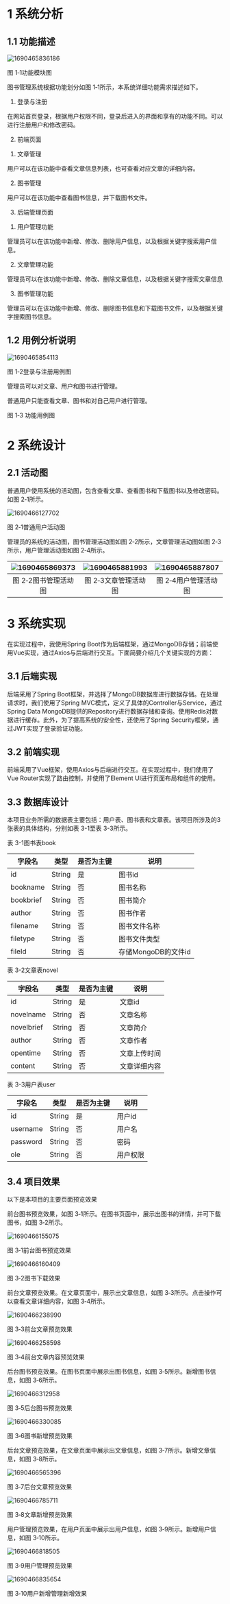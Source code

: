 # 1    系统分析

## 1.1  功能描述

 ![1690465836186](C:\Users\HZT\AppData\Local\Temp\1690465836186.png)

图 1‑1功能模块图

图书管理系统根据功能划分如图 1‑1所示，本系统详细功能需求描述如下。

1.   登录与注册

在网站首页登录，根据用户权限不同，登录后进入的界面和享有的功能不同。可以进行注册用户和修改密码。

2.   前端页面

1)   文章管理

用户可以在该功能中查看文章信息列表，也可查看对应文章的详细内容。

2)   图书管理

用户可以在该功能中查看图书信息，并下载图书文件。

3.   后端管理页面

1)   用户管理功能

管理员可以在该功能中新增、修改、删除用户信息，以及根据关键字搜索用户信息。

2)   文章管理功能

管理员可以在该功能中新增、修改、删除文章信息，以及根据关键字搜索文章信息

3)   图书管理功能

管理员可以在该功能中新增、修改、删除图书信息和下载图书文件，以及根据关键字搜索图书信息。

## 1.2  用例分析说明

 ![1690465854113](C:\Users\HZT\AppData\Local\Temp\1690465854113.png)  

图 1‑2登录与注册用例图

管理员可以对文章、用户和图书进行管理。

普通用户只能查看文章、图书和对自己用户进行管理。

   

图 1‑3 功能用例图

 

# 2    系统设计

## 2.1  活动图

普通用户使用系统的活动图，包含查看文章、查看图书和下载图书以及修改密码。如图 2‑1所示。

![1690466127702](assets/1690466127702.png)

图 2‑1普通用户活动图

管理员的系统的活动图，图书管理活动图如图 2‑2所示，文章管理活动图如图 2‑3所示，用户管理活动图如图 2‑4所示。

| ![1690465869373](C:\Users\HZT\AppData\Local\Temp\1690465869373.png) | ![1690465881993](C:\Users\HZT\AppData\Local\Temp\1690465881993.png) | ![1690465887807](C:\Users\HZT\AppData\Local\Temp\1690465887807.png) |
| :----------------------------------------------------------: | :----------------------------------------------------------: | :----------------------------------------------------------: |
|                     图 2‑2图书管理活动图                     |                     图 2‑3文章管理活动图                     |                     图 2‑4用户管理活动图                     |

# 3    系统实现

在实现过程中，我使用Spring Boot作为后端框架，通过MongoDB存储；前端使用Vue实现，通过Axios与后端进行交互。下面简要介绍几个关键实现的方面：

## 3.1  后端实现

后端采用了Spring Boot框架，并选择了MongoDB数据库进行数据存储。在处理请求时，我们使用了Spring MVC模式，定义了具体的Controller与Service，通过Spring Data MongoDB提供的Repository进行数据存储和查询。使用Redis对数据进行缓存。此外，为了提高系统的安全性，还使用了Spring Security框架，通过JWT实现了登录验证功能。

## 3.2  前端实现

前端采用了Vue框架，使用Axios与后端进行交互。在实现过程中，我们使用了Vue Router实现了路由控制，并使用了Element UI进行页面布局和组件的使用。

## 3.3  数据库设计

本项目业务所需的数据表主要包括：用户表、图书表和文章表。该项目所涉及的3张表的具体结构，分别如表 3-1至表 3-3所示。

表 3-1图书表book

| 字段名    | 类型   | 是否为主键 | 说明                |
| --------- | ------ | ---------- | ------------------- |
| id        | String | 是         | 图书id              |
| bookname  | String | 否         | 图书名称            |
| bookbrief | String | 否         | 图书简介            |
| author    | String | 否         | 图书作者            |
| filename  | String | 否         | 图书文件名称        |
| filetype  | String | 否         | 图书文件类型        |
| fileId    | String | 否         | 存储MongoDB的文件id |

表 3-2文章表novel

| 字段名     | 类型   | 是否为主键 | 说明         |
| ---------- | ------ | ---------- | ------------ |
| id         | String | 是         | 文章id       |
| novelname  | String | 否         | 文章名称     |
| novelbrief | String | 否         | 文章简介     |
| author     | String | 否         | 文章作者     |
| opentime   | String | 否         | 文章上传时间 |
| content    | String | 否         | 文章详细内容 |

表 3-3用户表user

| 字段名   | 类型   | 是否为主键 | 说明     |
| -------- | ------ | ---------- | -------- |
| id       | String | 是         | 用户id   |
| username | String | 否         | 用户名   |
| password | String | 否         | 密码     |
| ole      | String | 否         | 用户权限 |

 

## 3.4  项目效果

以下是本项目的主要页面预览效果

前台图书预览效果，如图 3‑1所示。在图书页面中，展示出图书的详情，并可下载图书，如图 3‑2所示。

 ![1690466155075](assets/1690466155075.png)

图 3‑1前台图书预览效果

   ![1690466160409](assets/1690466160409.png)

图 3‑2图书下载效果

前台文章预览效果。在文章页面中，展示出文章信息，如图 3‑3所示。点击操作可以查看文章详细内容，如图 3‑4所示。

![1690466238990](../2008010717%20%E9%BB%84%E6%B3%BD%E5%A9%B7/assets/1690466238990.png)

图 3‑3前台文章预览效果 

![1690466258598](../2008010717%20%E9%BB%84%E6%B3%BD%E5%A9%B7/assets/1690466258598.png)

图 3‑4前台文章内容预览效果 

后台图书预览效果。在图书页面中展示出图书信息，如图 3‑5所示。新增图书信息，如图 3‑6所示。

![1690466312958](../2008010717%20%E9%BB%84%E6%B3%BD%E5%A9%B7/assets/1690466312958.png)

图 3‑5后台图书预览效果 

![1690466330085](../2008010717%20%E9%BB%84%E6%B3%BD%E5%A9%B7/assets/1690466330085.png)

图 3‑6图书新增预览效果 

后台文章预览效果，在文章页面中展示出文章信息，如图 3‑7所示。新增文章信息，如图 3‑8所示。

![1690466565396](assets/1690466565396.png)

图 3‑7后台文章预览效果 

![1690466785711](assets/1690466785711.png)

图 3‑8文章新增预览效果 

用户管理预览效果，在用户页面中展示出用户信息，如图 3‑9所示。新增用户信息，如图 3‑10所示。

![1690466818505](assets/1690466818505.png)

图 3‑9用户管理预览效果 

![1690466835654](assets/1690466835654.png)

图 3‑10用户新增管理新增效果 



